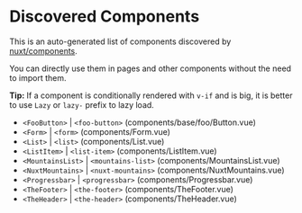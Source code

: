 # Discovered Components

This is an auto-generated list of components discovered by [nuxt/components](https://github.com/nuxt/components).

You can directly use them in pages and other components without the need to import them.

**Tip:** If a component is conditionally rendered with `v-if` and is big, it is better to use `Lazy` or `lazy-` prefix to lazy load.

- `<FooButton>` | `<foo-button>` (components/base/foo/Button.vue)
- `<Form>` | `<form>` (components/Form.vue)
- `<List>` | `<list>` (components/List.vue)
- `<ListItem>` | `<list-item>` (components/ListItem.vue)
- `<MountainsList>` | `<mountains-list>` (components/MountainsList.vue)
- `<NuxtMountains>` | `<nuxt-mountains>` (components/NuxtMountains.vue)
- `<Progressbar>` | `<progressbar>` (components/Progressbar.vue)
- `<TheFooter>` | `<the-footer>` (components/TheFooter.vue)
- `<TheHeader>` | `<the-header>` (components/TheHeader.vue)
